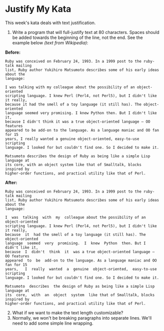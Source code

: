 # Justify My Kata

This week's kata deals with text justification.

1. Write a program that will full-justify text at 80 characters. Spaces should be added towards the beginning of the line, not the end. See the example below _(text from Wikipedia)_:

**Before:**

```text
Ruby was conceived on February 24, 1993. In a 1999 post to the ruby-talk mailing
list, Ruby author Yukihiro Matsumoto describes some of his early ideas about the
language:

I was talking with my colleague about the possibility of an object-oriented
scripting language. I knew Perl (Perl4, not Perl5), but I didn't like it really,
because it had the smell of a toy language (it still has). The object-oriented
language seemed very promising. I knew Python then. But I didn't like it,
because I didn't think it was a true object-oriented language — OO features
appeared to be add-on to the language. As a language maniac and OO fan for 15
years, I really wanted a genuine object-oriented, easy-to-use scripting
language. I looked for but couldn't find one. So I decided to make it.

Matsumoto describes the design of Ruby as being like a simple Lisp language at
its core, with an object system like that of Smalltalk, blocks inspired by
higher-order functions, and practical utility like that of Perl.
```

**After:**

```text
Ruby was conceived on February 24, 1993. In a 1999 post to the ruby-talk mailing
list, Ruby author Yukihiro Matsumoto describes some of his early ideas about the
language:

I  was  talking  with  my  colleague about the possibility of an object-oriented
scripting language. I knew Perl (Perl4, not Perl5), but I didn't like it really,
because  it  had the smell of a toy language (it still has). The object-oriented
language  seemed  very  promising.  I  knew  Python  then. But I didn't like it,
because  I  didn't  think  it  was a true object-oriented language — OO features
appeared  to  be  add-on to the language. As a language maniac and OO fan for 15
years,   I  really  wanted  a  genuine  object-oriented,  easy-to-use  scripting
language. I looked for but couldn't find one. So I decided to make it.

Matsumoto  describes  the design of Ruby as being like a simple Lisp language at
its  core,  with  an  object  system  like that of Smalltalk, blocks inspired by
higher-order functions, and practical utility like that of Perl.
```

2.  What if we want to make the text length customizable?
3.  Normally, we won't be breaking paragraphs into separate lines. We'll need to add some simple line wrapping.
